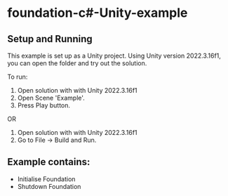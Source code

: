 # foundation-c#-Unity-example

## Setup and Running
This example is set up as a Unity project. Using Unity version 2022.3.16f1, you can open the folder and try out the solution.

To run:

1. Open solution with with Unity 2022.3.16f1
2. Open Scene 'Example'.
3. Press Play button.

OR

1. Open solution with with Unity 2022.3.16f1
2. Go to File -> Build and Run.

## Example contains: 
- Initialise Foundation
- Shutdown Foundation
